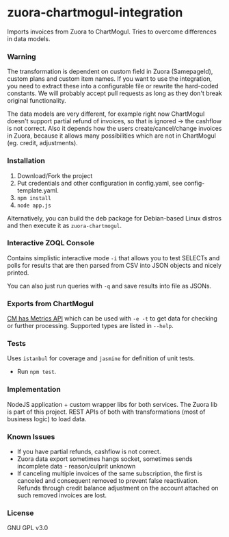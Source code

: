 # zuora-chartmogul-integration
Imports invoices from Zuora to ChartMogul. Tries to overcome differences in data models.

### Warning

The transformation is dependent on custom field in Zuora (SamepageId), custom plans and custom item names.
If you want to use the integration, you need to extract these into a configurable file or rewrite the hard-coded constants.
We will probably accept pull requests as long as they don't break original functionality.

The data models are very different, for example right now ChartMogul doesn't support partial refund of invoices, so that is ignored -> the cashflow is not correct.
Also it depends how the users create/cancel/change invoices in Zuora, because it allows many possibilities which are not in ChartMogul (eg. credit, adjustments).

### Installation
1. Download/Fork the project
2. Put credentials and other configuration in config.yaml, see config-template.yaml.
3. ```npm install```
4. ```node app.js```

Alternatively, you can build the deb package for Debian-based Linux distros and then execute it as ```zuora-chartmogul```.

### Interactive ZOQL Console
Contains simplistic interactive mode ```-i``` that allows you to test SELECTs and polls for results
that are then parsed from CSV into JSON objects and nicely printed.

You can also just run queries with ```-q``` and save results into file as JSONs.

### Exports from ChartMogul
[CM has Metrics API](https://dev.chartmogul.com/docs/retrieve-mrr) which can be used with ```-e -t```
to get data for checking or further processing. Supported types are listed in ```--help```.

### Tests
Uses ```istanbul``` for coverage and ```jasmine``` for definition of unit tests.
* Run ```npm test```.

### Implementation
NodeJS application + custom wrapper libs for both services. The Zuora lib is part of this project.
REST APIs of both with transformations (most of business logic) to load data.

### Known Issues
* If you have partial refunds, cashflow is not correct.
* Zuora data export sometimes hangs socket, sometimes sends incomplete data - reason/culprit unknown
* If canceling multiple invoices of the same subscription, the first is canceled and consequent removed to prevent false reactivation. Refunds through credit balance adjustment on the account attached on such removed invoices are lost.

### License
GNU GPL v3.0
